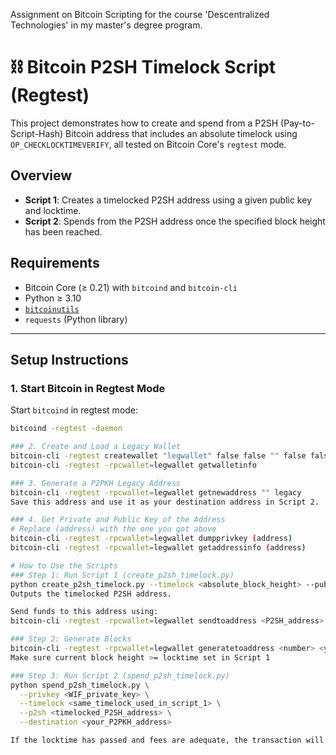 Assignment on Bitcoin Scripting for the course 'Descentralized Technologies' in my master's degree program.

# ⛓️ Bitcoin P2SH Timelock Script (Regtest)

This project demonstrates how to create and spend from a P2SH (Pay-to-Script-Hash) Bitcoin address that includes an absolute timelock using `OP_CHECKLOCKTIMEVERIFY`, all tested on Bitcoin Core's `regtest` mode.

##  Overview

- **Script 1**: Creates a timelocked P2SH address using a given public key and locktime.
- **Script 2**: Spends from the P2SH address once the specified block height has been reached.

##  Requirements

- Bitcoin Core (≥ 0.21) with `bitcoind` and `bitcoin-cli`
- Python ≥ 3.10
- [`bitcoinutils`](https://github.com/karask/python-bitcoin-utils)
- `requests` (Python library)

---

##  Setup Instructions

### 1. Start Bitcoin in Regtest Mode

Start `bitcoind` in regtest mode:

```bash
bitcoind -regtest -daemon

### 2. Create and Load a Legacy Wallet
bitcoin-cli -regtest createwallet "legwallet" false false "" false false true
bitcoin-cli -regtest -rpcwallet=legwallet getwalletinfo

### 3. Generate a P2PKH Legacy Address
bitcoin-cli -regtest -rpcwallet=legwallet getnewaddress "" legacy
Save this address and use it as your destination address in Script 2.

### 4. Get Private and Public Key of the Address
# Replace (address) with the one you got above
bitcoin-cli -regtest -rpcwallet=legwallet dumpprivkey (address)
bitcoin-cli -regtest -rpcwallet=legwallet getaddressinfo (address)

# How to Use the Scripts
### Step 1: Run Script 1 (create_p2sh_timelock.py)
python create_p2sh_timelock.py --timelock <absolute_block_height> --pubkey <public_key>
Outputs the timelocked P2SH address.

Send funds to this address using:
bitcoin-cli -regtest -rpcwallet=legwallet sendtoaddress <P2SH_address> 0.001

### Step 2: Generate Blocks
bitcoin-cli -regtest -rpcwallet=legwallet generatetoaddress <number> <your_P2PKH_address>
Make sure current block height >= locktime set in Script 1

### Step 3: Run Script 2 (spend_p2sh_timelock.py)
python spend_p2sh_timelock.py \
  --privkey <WIF_private_key> \
  --timelock <same_timelock_used_in_script_1> \
  --p2sh <timelocked_P2SH_address> \
  --destination <your_P2PKH_address>

If the locktime has passed and fees are adequate, the transaction will be broadcasted to the network.


